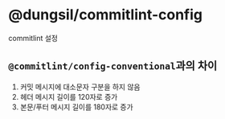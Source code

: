 # @dungsil/commitlint-config
commitlint 설정

## `@commitlint/config-conventional`과의 차이
1. 커밋 메시지에 대소문자 구분을 하지 않음
2. 헤더 메시지 길이를 120자로 증가
3. 본문/푸터 메시지 길이를 180자로 증가
